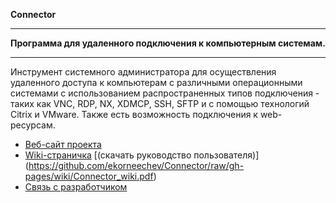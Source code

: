**Connector**
_ _ _ _ _ _ _ _ _ _ _ _ _ _ _ _ _ _ _ _ _ _ _ _ _ _ _ _ _ _ _ _ _ _ _ _ 
**Программа для удаленного подключения к компьютерным системам.**
_ _ _ _ _ _ _ _ _ _ _ _ _ _ _ _ _ _ _ _ _ _ _ _ _ _ _ _ _ _ _ _ _ _ _ _ 
Инструмент системного администратора для осуществления удаленного доступа к компьютерам с различными операционными системами с использованием распространенных типов подключения - таких как VNC, RDP, NX, XDMCP, SSH, SFTP и с помощью технологий Citrix и VMware. Также есть возможность подключения к web-ресурсам.

* [Веб-сайт проекта](http://ekorneechev.github.io/Connector)
* [Wiki-страничка](https://github.com/ekorneechev/Connector/wiki) [(скачать руководство пользователя)] (https://github.com/ekorneechev/Connector/raw/gh-pages/wiki/Connector_wiki.pdf)
* [Связь с разработчиком](mailto:ekorneechev@gmail.com)
